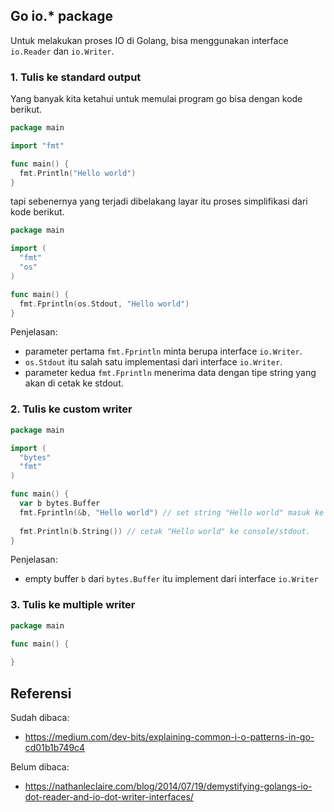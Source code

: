 ## Go io.* package

Untuk melakukan proses IO di Golang, bisa menggunakan interface `io.Reader` dan `io.Writer`.

### 1. Tulis ke standard output

Yang banyak kita ketahui untuk memulai program go bisa dengan kode berikut.
```go
package main

import "fmt"

func main() {
  fmt.Println("Hello world")
}
```
tapi sebenernya yang terjadi dibelakang layar itu proses simplifikasi dari kode berikut.
```go
package main

import (
  "fmt"
  "os"
)

func main() {
  fmt.Fprintln(os.Stdout, "Hello world")
}
```
Penjelasan:
- parameter pertama `fmt.Fprintln` minta berupa interface `io.Writer`.
- `os.Stdout` itu salah satu implementasi dari interface `io.Writer`.
- parameter kedua `fmt.Fprintln` menerima data dengan tipe string yang akan di cetak ke stdout.

### 2. Tulis ke custom writer
```go
package main

import (
  "bytes"
  "fmt"
)

func main() {
  var b bytes.Buffer
  fmt.Fprintln(&b, "Hello world") // set string "Hello world" masuk ke dalam buffer b
  
  fmt.Println(b.String()) // cetak "Hello world" ke console/stdout.
}
```
Penjelasan:
- empty buffer `b` dari `bytes.Buffer` itu implement dari interface `io.Writer`

### 3. Tulis ke multiple writer
```go
package main

func main() {
  
}
```

## Referensi
Sudah dibaca:
- https://medium.com/dev-bits/explaining-common-i-o-patterns-in-go-cd01b1b749c4

Belum dibaca:
- https://nathanleclaire.com/blog/2014/07/19/demystifying-golangs-io-dot-reader-and-io-dot-writer-interfaces/
